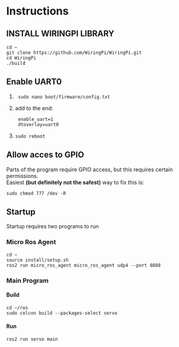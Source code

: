 # Instructions
## INSTALL WIRINGPI LIBRARY  

    cd ~
    git clone https://github.com/WiringPi/WiringPi.git
    cd WiringPi
    ./build


## Enable UART0
1. 
        sudo nano boot/firmware/config.txt
2. add to the end:

        enable_uart=1
        dtoverlay=uart0
3. 
       sudo reboot

## Allow acces to GPIO
Parts of the program require GPIO access, but this requires certain permissions.  
Easiest **(but definitely not the safest)** way to fix this is:

    sudo chmod 777 /dev -R

## Startup
Startup requires two programs to run
### Micro Ros Agent

    cd ~
    source install/setup.sh
    ros2 run micro_ros_agent micro_ros_agent udp4 --port 8888

### Main Program
#### Build

    cd ~/ros
    sudo colcon build --packages-select servo
#### Run
    
    ros2 run servo main
